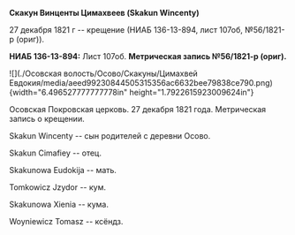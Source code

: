 **Скакун Винценты Цимахвеев (Skakun Wincenty)**

27 декабря 1821 г -- крещение (НИАБ 136-13-894, лист 107об, №56/1821-р
(ориг)).

**НИАБ 136-13-894:** Лист 107об. **Метрическая запись №56/1821-р
(ориг).**

![](./Осовская волость/Осово/Скакуны/Цимахвей Евдокия/media/aeed99230844505315356ac6632bee79838ce790.png){width="6.496527777777778in"
height="1.7922615923009624in"}

Осовская Покровская церковь. 27 декабря 1821 года. Метрическая запись о
крещении.

Skakun Wincenty -- сын родителей с деревни Осовo.

Skakun Cimafiey -- отец.

Skakunowa Eudokija -- мать.

Tomkowicz Jzydor -- кум.

Skakunowa Xienia -- кума.

Woyniewicz Tomasz -- ксёндз.
